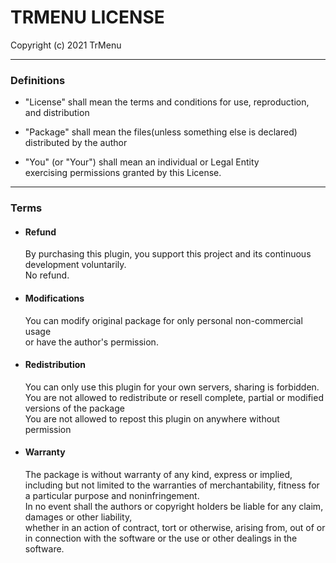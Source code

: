 # TRMENU LICENSE
Copyright (c) 2021 TrMenu

---

### Definitions
 
- "License" shall mean the terms and conditions for use, reproduction, and distribution

- "Package" shall mean the files(unless something else is declared) distributed by the author

- "You" (or "Your") shall mean an individual or Legal Entity  
   exercising permissions granted by this License.

---

### Terms

- #### Refund
   By purchasing this plugin, you support this project and its continuous development voluntarily.  
   No refund.

- #### Modifications
   You can modify original package for only personal non-commercial usage  
   or have the author's permission.

- #### Redistribution
   You can only use this plugin for your own servers, sharing is forbidden.  
   You are not allowed to redistribute or resell complete, partial or modified versions of the package  
   You are not allowed to repost this plugin on anywhere without permission

- #### Warranty
   The package is without warranty of any kind, express or implied,  
   including but not limited to the warranties of merchantability, fitness for a particular purpose and noninfringement.  
   In no event shall the authors or copyright holders be liable for any claim, damages or other liability,  
   whether in an action of contract, tort or otherwise, arising from, out of or in connection with the software or the use or other dealings in the software.